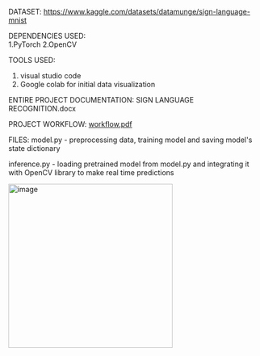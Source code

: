 DATASET: https://www.kaggle.com/datasets/datamunge/sign-language-mnist



DEPENDENCIES USED:  
1.PyTorch
2.OpenCV



TOOLS USED:
1. visual studio code
2. Google colab for initial data visualization



ENTIRE PROJECT DOCUMENTATION:
SIGN LANGUAGE RECOGNITION.docx



PROJECT WORKFLOW:
[workflow.pdf](https://github.com/user-attachments/files/16367184/workflow.pdf)




FILES:
model.py - preprocessing data, training model and saving model's state dictionary

inference.py - loading pretrained model from model.py and integrating it with OpenCV library to make real time predictions

<img width="325" alt="image" src="https://github.com/user-attachments/assets/09a82bf8-8f8d-4f38-998c-ec4ddd4c898f">


